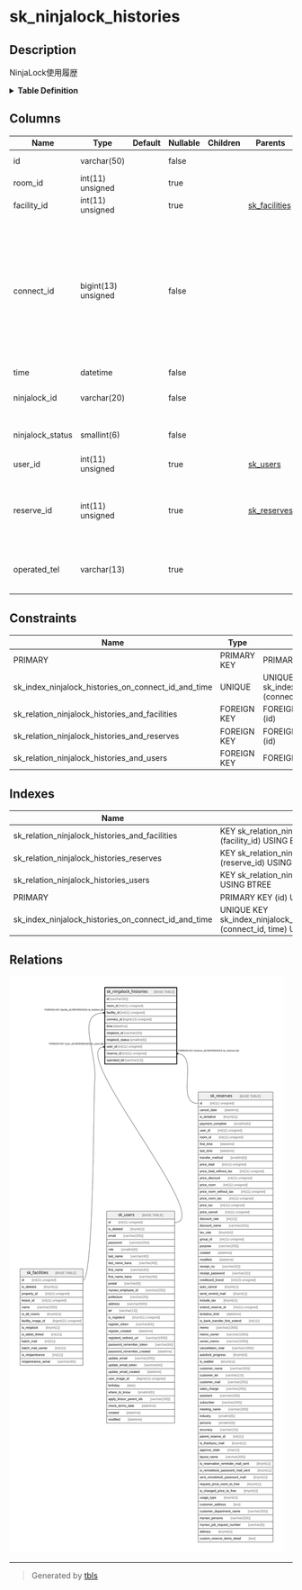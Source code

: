 # sk_ninjalock_histories

## Description

NinjaLock使用履歴

<details>
<summary><strong>Table Definition</strong></summary>

```sql
CREATE TABLE `sk_ninjalock_histories` (
  `id` varchar(50) NOT NULL DEFAULT '' COMMENT '[connect_id] + _ + [time]',
  `room_id` int(11) unsigned DEFAULT NULL COMMENT '部屋ID',
  `facility_id` int(11) unsigned DEFAULT NULL COMMENT '設備ID',
  `connect_id` bigint(13) unsigned NOT NULL COMMENT 'NinjaLockに伝える紐づく施設のID、部屋と設備の2種類があるため、先頭の数値で判別、部屋:先頭1+部屋ID11桁、設備:先頭2+設備ID11桁',
  `time` datetime NOT NULL COMMENT '操作時間',
  `ninjalock_id` varchar(20) NOT NULL DEFAULT '' COMMENT 'NinjaLockのMACアドレス',
  `ninjalock_status` smallint(6) NOT NULL COMMENT '0:施錠、1:解錠、-1:通信失敗',
  `user_id` int(11) unsigned DEFAULT NULL COMMENT 'ユーザID',
  `reserve_id` int(11) unsigned DEFAULT NULL COMMENT '予約ID。予約者が開いた際は予約ID、オーナーが開いた際はNull',
  `operated_tel` varchar(13) DEFAULT NULL COMMENT '電話による鍵開閉を行った電話番号',
  PRIMARY KEY (`id`),
  UNIQUE KEY `sk_index_ninjalock_histories_on_connect_id_and_time` (`connect_id`,`time`),
  KEY `sk_relation_ninjalock_histories_reserves` (`reserve_id`),
  KEY `sk_relation_ninjalock_histories_users` (`user_id`),
  KEY `sk_relation_ninjalock_histories_and_facilities` (`facility_id`),
  CONSTRAINT `sk_relation_ninjalock_histories_and_facilities` FOREIGN KEY (`facility_id`) REFERENCES `sk_facilities` (`id`) ON DELETE CASCADE ON UPDATE CASCADE,
  CONSTRAINT `sk_relation_ninjalock_histories_and_reserves` FOREIGN KEY (`reserve_id`) REFERENCES `sk_reserves` (`id`) ON DELETE SET NULL ON UPDATE SET NULL,
  CONSTRAINT `sk_relation_ninjalock_histories_and_users` FOREIGN KEY (`user_id`) REFERENCES `sk_users` (`id`) ON DELETE SET NULL ON UPDATE SET NULL
) ENGINE=InnoDB DEFAULT CHARSET=utf8 COMMENT='NinjaLock使用履歴'
```

</details>

## Columns

| Name | Type | Default | Nullable | Children | Parents | Comment |
| ---- | ---- | ------- | -------- | -------- | ------- | ------- |
| id | varchar(50) |  | false |  |  | [connect_id] + _ + [time] |
| room_id | int(11) unsigned |  | true |  |  | 部屋ID |
| facility_id | int(11) unsigned |  | true |  | [sk_facilities](sk_facilities.md) | 設備ID |
| connect_id | bigint(13) unsigned |  | false |  |  | NinjaLockに伝える紐づく施設のID、部屋と設備の2種類があるため、先頭の数値で判別、部屋:先頭1+部屋ID11桁、設備:先頭2+設備ID11桁 |
| time | datetime |  | false |  |  | 操作時間 |
| ninjalock_id | varchar(20) |  | false |  |  | NinjaLockのMACアドレス |
| ninjalock_status | smallint(6) |  | false |  |  | 0:施錠、1:解錠、-1:通信失敗 |
| user_id | int(11) unsigned |  | true |  | [sk_users](sk_users.md) | ユーザID |
| reserve_id | int(11) unsigned |  | true |  | [sk_reserves](sk_reserves.md) | 予約ID。予約者が開いた際は予約ID、オーナーが開いた際はNull |
| operated_tel | varchar(13) |  | true |  |  | 電話による鍵開閉を行った電話番号 |

## Constraints

| Name | Type | Definition |
| ---- | ---- | ---------- |
| PRIMARY | PRIMARY KEY | PRIMARY KEY (id) |
| sk_index_ninjalock_histories_on_connect_id_and_time | UNIQUE | UNIQUE KEY sk_index_ninjalock_histories_on_connect_id_and_time (connect_id, time) |
| sk_relation_ninjalock_histories_and_facilities | FOREIGN KEY | FOREIGN KEY (facility_id) REFERENCES sk_facilities (id) |
| sk_relation_ninjalock_histories_and_reserves | FOREIGN KEY | FOREIGN KEY (reserve_id) REFERENCES sk_reserves (id) |
| sk_relation_ninjalock_histories_and_users | FOREIGN KEY | FOREIGN KEY (user_id) REFERENCES sk_users (id) |

## Indexes

| Name | Definition |
| ---- | ---------- |
| sk_relation_ninjalock_histories_and_facilities | KEY sk_relation_ninjalock_histories_and_facilities (facility_id) USING BTREE |
| sk_relation_ninjalock_histories_reserves | KEY sk_relation_ninjalock_histories_reserves (reserve_id) USING BTREE |
| sk_relation_ninjalock_histories_users | KEY sk_relation_ninjalock_histories_users (user_id) USING BTREE |
| PRIMARY | PRIMARY KEY (id) USING BTREE |
| sk_index_ninjalock_histories_on_connect_id_and_time | UNIQUE KEY sk_index_ninjalock_histories_on_connect_id_and_time (connect_id, time) USING BTREE |

## Relations

![er](sk_ninjalock_histories.svg)

---

> Generated by [tbls](https://github.com/k1LoW/tbls)
